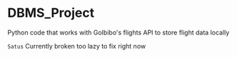 # DBMS_Project
Python code that works with GoIbibo's flights API to store flight data locally

`Satus` Currently broken too lazy to fix right now
